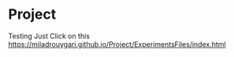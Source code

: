 # Project
Testing
Just Click on this https://miladrouygari.github.io/Project/ExperimentsFiles/index.html


